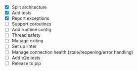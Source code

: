 * [x] Split architecture
* [x] Add tests
* [x] Report exceptions 
* [ ] Support coroutines
* [ ] Add runtime config
* [ ] Thread safety
* [ ] Manage exiting
* [ ] Set up linter
* [ ] Manage connection health (stale/reopening/error handling)
* [ ] Add e2e tests
* [ ] Release to pip